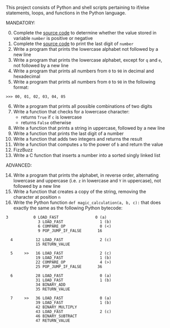 This project consists of Python and shell scripts pertaining to if/else statements, loops, and functions in the Python language.

MANDATORY:

0. Complete the [source code](https://intranet.hbtn.io/rltoken/2S3G4vOnRrWymCjKYd6Wew) to determine whether the value stored in variable `number` is positive or negative
1. Complete the [source code](https://intranet.hbtn.io/rltoken/e9k9---MJXcMmIjlMdlBpw) to print the last digit of `number`
2. Write a program that prints the lowercase alphabet not followed by a new line
3. Write a program that prints the lowercase alphabet, except for `q` and `e`, not followed by a new line
4. Write a program that prints all numbers from `0` to `98` in decimal and hexadecimal
5. Write a program that prints all numbers from `0` to `98` in the following format:
```
>>> 00, 01, 02, 03, 04, 05
```
6. Write a program that prints all possible combinations of two digits
7. Write a function that checks for a lowercase character:
   * returns `True` if `c` is lowercase
   * returns `False` otherwise
8. Write a function that prints a string in uppercase, followed by a new line
9. Write a function that prints the last digit of a number
10. Write a function that adds two integers and returns the result
11. Write a function that computes `a` to the power of `b` and return the value
12. FizzBuzz
13. Write a C function that inserts a number into a sorted singly linked list

ADVANCED:

14. Write a program that prints the alphabet, in reverse order, alternating lowercase and uppercase (i.e. `z` in lowercase and `Y` in uppercase), not followed by a new line
15. Write a function that creates a copy of the string, removing the character at position `n`
16. Write the Python function `def magic_calculation(a, b, c):` that does exactly the same as the following Python bytecode:
```
3           0 LOAD_FAST                0 (a)
              3 LOAD_FAST                1 (b)
              6 COMPARE_OP               0 (<)
              9 POP_JUMP_IF_FALSE       16

  4          12 LOAD_FAST                2 (c)
             15 RETURN_VALUE

  5     >>   16 LOAD_FAST                2 (c)
             19 LOAD_FAST                1 (b)
             22 COMPARE_OP               4 (>)
             25 POP_JUMP_IF_FALSE       36

  6          28 LOAD_FAST                0 (a)
             31 LOAD_FAST                1 (b)
             34 BINARY_ADD
             35 RETURN_VALUE

  7     >>   36 LOAD_FAST                0 (a)
             39 LOAD_FAST                1 (b)
             42 BINARY_MULTIPLY
             43 LOAD_FAST                2 (c)
             46 BINARY_SUBTRACT
             47 RETURN_VALUE
```